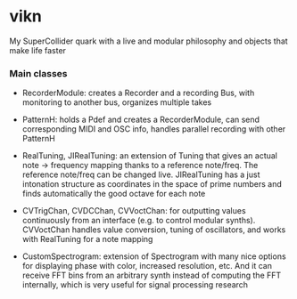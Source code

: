 # vikn
 My SuperCollider quark with a live and modular philosophy and objects that make life faster
 
### Main classes
- RecorderModule: creates a Recorder and a recording Bus, with monitoring to another bus, organizes multiple takes
- PatternH: holds a Pdef and creates a RecorderModule, can send corresponding MIDI and OSC info, handles parallel recording with other PatternH

- RealTuning, JIRealTuning: an extension of Tuning that gives an actual note -> frequency mapping thanks to a reference note/freq. The reference note/freq can be changed live. JIRealTuning has a just intonation structure as coordinates in the space of prime numbers and finds automatically the good octave for each note

- CVTrigChan, CVDCChan, CVVoctChan: for outputting values continuously from an interface (e.g. to control modular synths). CVVoctChan handles value conversion, tuning of oscillators, and works with RealTuning for a note mapping

- CustomSpectrogram: extension of Spectrogram with many nice options for displaying phase with color, increased resolution, etc. And it can receive FFT bins from an arbitrary synth instead of computing the FFT internally, which is very useful for signal processing research
